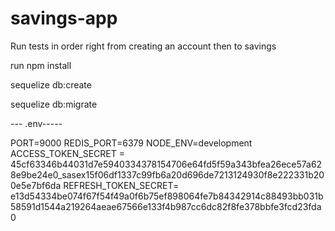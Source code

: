 # savings-app

Run tests in order right from creating an account then to savings


run
npm install

sequelize db:create

sequelize db:migrate


--- .env-----



PORT=9000
REDIS_PORT=6379
NODE_ENV=development
ACCESS_TOKEN_SECRET =  45cf63346b44031d7e5940334378154706e64fd5f59a343bfea26ece57a628e9be24e0_sasex15f06df1337c99fb6a20d696de7213124930f8e222331b200e5e7bf6da
REFRESH_TOKEN_SECRET= e13d54334be074f67f54f49a0f6b75ef898064fe7b84342914c88493bb031b58591d1544a219264aeae67566e133f4b987cc6dc82f8fe378bbfe3fcd23fda0
